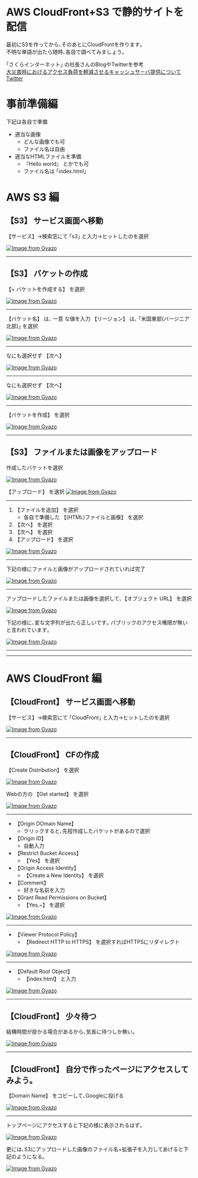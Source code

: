 # AWS CloudFront+S3 で静的サイトを配信

最初にS3を作ってから､そのあとにCloudFrontを作ります｡<br>
不明な単語が出たら随時､各自で調べてみましょう｡

｢さくらインターネット｣ の社長さんのBlogやTwitterを参考<br>
[大災害時におけるアクセス負荷を軽減させるキャッシュサーバ提供について](https://tanaka.sakura.ad.jp/2011/03/cache-cdn-server.html)
[Twitter](https://twitter.com/kunihirotanaka/status/1008496434562265088)

# 事前準備編

下記は各自で準備

- 適当な画像
	- どんな画像でも可
	- ファイル名は自由
- 適当なHTMLファイルを準備
	- 『Hello world』 とかでも可
	- ファイル名は ｢index.html｣

# AWS S3 編

## 【S3】 サービス画面へ移動

【サービス】→検索窓にて ｢s3｣ と入力→ヒットしたのを選択

[![Image from Gyazo](https://i.gyazo.com/5beb230e2973f03880fc8cdb55d589cf.png)](https://gyazo.com/5beb230e2973f03880fc8cdb55d589cf)

---

## 【S3】 バケットの作成

【+ バケットを作成する】 を選択

[![Image from Gyazo](https://i.gyazo.com/7d273a864776bc72a58dd982e870d654.png)](https://gyazo.com/7d273a864776bc72a58dd982e870d654)

---

【バケット名】 は､ 一意 な値を入力
【リージョン】 は､ ｢米国東部(バージニア北部)｣ を選択

[![Image from Gyazo](https://i.gyazo.com/fc3adc9b726d0bb8e47f0cf7ecbb6e5c.png)](https://gyazo.com/fc3adc9b726d0bb8e47f0cf7ecbb6e5c)

---

なにも選択せず 【次へ】

[![Image from Gyazo](https://i.gyazo.com/49f6c793513e4ea4afcad52c5bc26a92.png)](https://gyazo.com/49f6c793513e4ea4afcad52c5bc26a92)

---
なにも選択せず 【次へ】

[![Image from Gyazo](https://i.gyazo.com/64956600f353a4de5b04a0eef9a8d9eb.png)](https://gyazo.com/64956600f353a4de5b04a0eef9a8d9eb)

---
【バケットを作成】 を選択

[![Image from Gyazo](https://i.gyazo.com/fc3dd383b8a73ecff55a3f123ab74a3f.png)](https://gyazo.com/fc3dd383b8a73ecff55a3f123ab74a3f)

---

## 【S3】 ファイルまたは画像をアップロード

作成したバケットを選択

[![Image from Gyazo](https://i.gyazo.com/04614d61fd80365f978d24f4240d3b05.png)](https://gyazo.com/04614d61fd80365f978d24f4240d3b05)

【アップロード】 を選択
[![Image from Gyazo](https://i.gyazo.com/2e609454095169db0a993e4bf6ec5a80.png)](https://gyazo.com/2e609454095169db0a993e4bf6ec5a80)

---

1. 【ファイルを追加】 を選択
	- 各自で準備した 【(HTML)ファイルと画像】 を選択
2. 【次へ】 を選択
3. 【次へ】 を選択
4. 【アップロード】 を選択

[![Image from Gyazo](https://i.gyazo.com/1ec76ac19e9a27e66696a091c992d9e2.gif)](https://gyazo.com/1ec76ac19e9a27e66696a091c992d9e2)

---

下記の様にファイルと画像がアップロードされていれば完了

[![Image from Gyazo](https://i.gyazo.com/68687b63a6b4ca9fea8ca5b8298b5553.png)](https://gyazo.com/68687b63a6b4ca9fea8ca5b8298b5553)

---

アップロードしたファイルまたは画像を選択して､【オブジェクト URL】 を選択

[![Image from Gyazo](https://i.gyazo.com/4a62f9274511350e7aa9cd4cd94a1945.png)](https://gyazo.com/4a62f9274511350e7aa9cd4cd94a1945)

下記の様に､変な文字列が出たら正しいです｡
パブリックのアクセス権限が無いと言われています｡

[![Image from Gyazo](https://i.gyazo.com/e0d3cbbbfc5910ec56c9d3732dc7effc.png)](https://gyazo.com/e0d3cbbbfc5910ec56c9d3732dc7effc)

---
---

# AWS CloudFront 編

## 【CloudFront】 サービス画面へ移動

【サービス】→検索窓にて ｢CloudFront｣ と入力→ヒットしたのを選択

[![Image from Gyazo](https://i.gyazo.com/fd1829bebffc0cf34b83cbc921310df3.png)](https://gyazo.com/fd1829bebffc0cf34b83cbc921310df3)

---

## 【CloudFront】 CFの作成

【Create Distribution】 を選択

[![Image from Gyazo](https://i.gyazo.com/e89964a2afd891ecf5d7534dd78315a9.png)](https://gyazo.com/e89964a2afd891ecf5d7534dd78315a9)

Webの方の 【Get started】 を選択

[![Image from Gyazo](https://i.gyazo.com/5cdf6b672c498963b94180df89e860ee.png)](https://gyazo.com/5cdf6b672c498963b94180df89e860ee)

---

- 【Origin DOmain Name】
	- クリックすると､先程作成したバケットがあるので選択
- 【Origin ID】
	- 自動入力
- 【Restrict Bucket Access】
	- 【Yes】 を選択
- 【Origin Access Identity】
	- 【Create a New Identity】 を選択
- 【Comment】
	- 好きな名前を入力
- 【Grant Read Permissions on Bucket】
	- 【Yes,~】 を選択

[![Image from Gyazo](https://i.gyazo.com/8d47d748991dbc7277cd77ce58ca2518.png)](https://gyazo.com/8d47d748991dbc7277cd77ce58ca2518)

---

- 【Viewer Protocol Policy】
	- 【Redirect HTTP to HTTPS】 を選択すればHTTPSにリダイレクト

[![Image from Gyazo](https://i.gyazo.com/64daefe627a22cbe9a71b9d73365b855.png)](https://gyazo.com/64daefe627a22cbe9a71b9d73365b855)

---

- 【Default Root Object】
	- 【index.html】 と入力

[![Image from Gyazo](https://i.gyazo.com/20f535d835d0bc615c546b6b81df53f1.png)](https://gyazo.com/20f535d835d0bc615c546b6b81df53f1)

---

## 【CloudFront】 少々待つ

結構時間が掛かる場合があるから､気長に待つしか無い｡

[![Image from Gyazo](https://i.gyazo.com/be4ed1fd157f1997316adde049a29772.png)](https://gyazo.com/be4ed1fd157f1997316adde049a29772)

---

## 【CloudFront】 自分で作ったページにアクセスしてみよう｡

【Domain Name】 をコピーして､Googleに投げる

[![Image from Gyazo](https://i.gyazo.com/0d315b166819bb561b7ac26b72a891db.png)](https://gyazo.com/0d315b166819bb561b7ac26b72a891db)

---

トップページにアクセスすると下記の様に表示されるはず｡

[![Image from Gyazo](https://i.gyazo.com/65f3534708b4d94a2ebe850fe4d99bb8.png)](https://gyazo.com/65f3534708b4d94a2ebe850fe4d99bb8)

更には､S3にアップロードした画像のファイル名+拡張子を入力してあげると下記のようになる｡

[![Image from Gyazo](https://i.gyazo.com/28c32698fdd4897d4c8527f316e26c11.png)](https://gyazo.com/28c32698fdd4897d4c8527f316e26c11)
